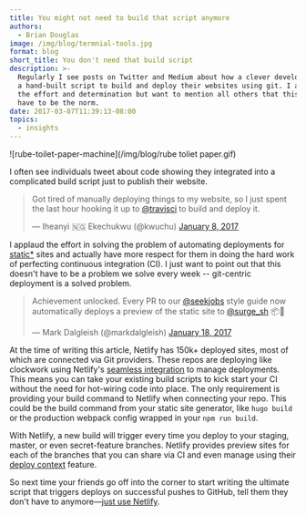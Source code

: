 ```yaml
---
title: You might not need to build that script anymore
authors:
  - Brian Douglas
image: /img/blog/termnial-tools.jpg
format: blog
short_title: You don't need that build script
description: >-
  Regularly I see posts on Twitter and Medium about how a clever developer used
  a hand-built script to build and deploy their websites using git. I applaud
  the effort and determination but want to mention all others that this doesn't
  have to be the norm.
date: 2017-03-07T11:39:13-08:00
topics:
  - insights
---
```


![rube-toilet-paper-machine](/img/blog/rube toliet paper.gif)

I often see individuals tweet about code showing they integrated into a complicated build script just to publish their website.

<blockquote class="twitter-tweet" data-lang="en"><p lang="en" dir="ltr">Got tired of manually deploying things to my website, so I just spent the last hour hooking it up to <a href="https://twitter.com/travisci">@travisci</a> to build and deploy it.</p>— Iheanyi 🇳🇬 Ekechukwu (@kwuchu) <a href="https://twitter.com/kwuchu/status/818235471985864704">January 8, 2017</a></blockquote>
<script async src="//platform.twitter.com/widgets.js" charset="utf-8"></script>

I applaud the effort in solving the problem of automating deployments for [static\*](https://jamstack.org) sites and actually have more respect for them in doing the hard work of perfecting continuous integration (CI). I just want to point out that this doesn't have to be a problem we solve every week -- git-centric deployment is a solved problem.

<blockquote class="twitter-tweet" data-lang="en"><p lang="en" dir="ltr">Achievement unlocked. Every PR to our <a href="https://twitter.com/seekjobs">@seekjobs</a> style guide now automatically deploys a preview of the static site to <a href="https://twitter.com/surge_sh">@surge_sh</a> 📦🚀</p>— Mark Dalgleish (@markdalgleish) <a href="https://twitter.com/markdalgleish/status/821533267220262912">January 18, 2017</a></blockquote>
<script async src="//platform.twitter.com/widgets.js" charset="utf-8"></script>

At the time of writing this article, Netlify has 150k\+ deployed sites, most of which are connected via Git providers. These repos are deploying like clockwork using Netlify's [seamless integration](https://www.netlify.com/docs/continuous-deployment/) to manage deployments. This means you can take your existing build scripts to kick start your CI without the need for hot-wiring code into place. The only requirement is providing your build command to Netlify when connecting your repo. This could be the build command from your static site generator, like `hugo build` or the production webpack config wrapped in your `npm run build`.

With Netlify, a new build will trigger every time you deploy to your staging, master, or even secret-feature branches. Netlify provides preview sites for each of the branches that you can share via CI and even manage using their [deploy context](https://www.netlify.com/docs/continuous-deployment/#deploy-contexts) feature.

So next time your friends go off into the corner to start writing the ultimate script that triggers deploys on successful pushes to GitHub, tell them they don't have to anymore—[just use Netlify](https://app.netlify.com/signup).
